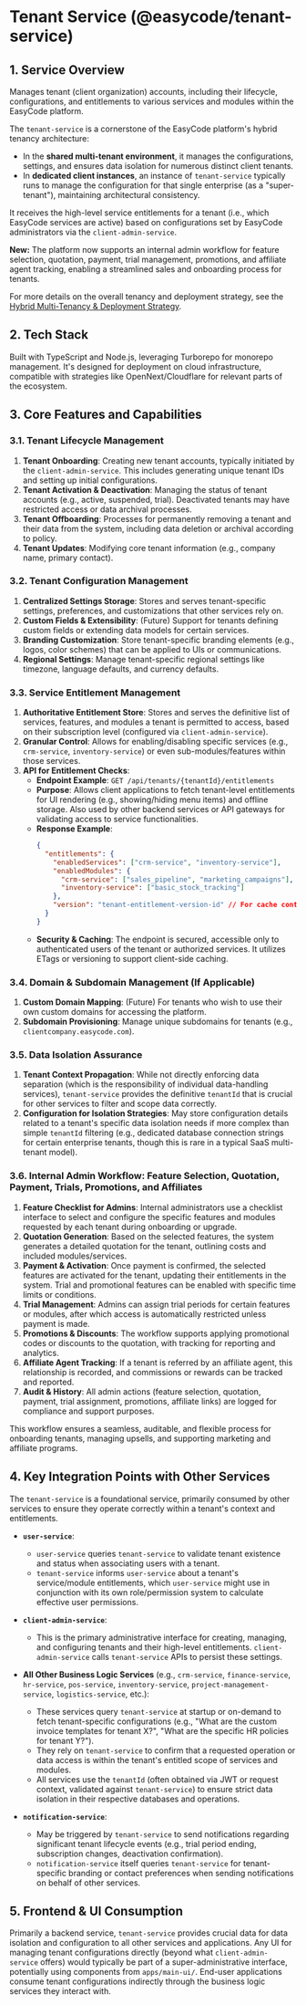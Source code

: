 # Tenant Service (@easycode/tenant-service)

## 1. Service Overview

Manages tenant (client organization) accounts, including their lifecycle, configurations, and entitlements to various services and modules within the EasyCode platform.

The `tenant-service` is a cornerstone of the EasyCode platform's hybrid tenancy architecture:
-   In the **shared multi-tenant environment**, it manages the configurations, settings, and ensures data isolation for numerous distinct client tenants.
-   In **dedicated client instances**, an instance of `tenant-service` typically runs to manage the configuration for that single enterprise (as a "super-tenant"), maintaining architectural consistency.

It receives the high-level service entitlements for a tenant (i.e., which EasyCode services are active) based on configurations set by EasyCode administrators via the `client-admin-service`.

**New:** The platform now supports an internal admin workflow for feature selection, quotation, payment, trial management, promotions, and affiliate agent tracking, enabling a streamlined sales and onboarding process for tenants.

For more details on the overall tenancy and deployment strategy, see the [Hybrid Multi-Tenancy & Deployment Strategy](../../docs/architecture/hybrid-tenancy-and-deployment.md).

## 2. Tech Stack

Built with TypeScript and Node.js, leveraging Turborepo for monorepo management. It's designed for deployment on cloud infrastructure, compatible with strategies like OpenNext/Cloudflare for relevant parts of the ecosystem.

## 3. Core Features and Capabilities

### 3.1. Tenant Lifecycle Management
1.  **Tenant Onboarding**: Creating new tenant accounts, typically initiated by the `client-admin-service`. This includes generating unique tenant IDs and setting up initial configurations.
2.  **Tenant Activation & Deactivation**: Managing the status of tenant accounts (e.g., active, suspended, trial). Deactivated tenants may have restricted access or data archival processes.
3.  **Tenant Offboarding**: Processes for permanently removing a tenant and their data from the system, including data deletion or archival according to policy.
4.  **Tenant Updates**: Modifying core tenant information (e.g., company name, primary contact).

### 3.2. Tenant Configuration Management
1.  **Centralized Settings Storage**: Stores and serves tenant-specific settings, preferences, and customizations that other services rely on.
2.  **Custom Fields & Extensibility**: (Future) Support for tenants defining custom fields or extending data models for certain services.
3.  **Branding Customization**: Store tenant-specific branding elements (e.g., logos, color schemes) that can be applied to UIs or communications.
4.  **Regional Settings**: Manage tenant-specific regional settings like timezone, language defaults, and currency defaults.

### 3.3. Service Entitlement Management
1.  **Authoritative Entitlement Store**: Stores and serves the definitive list of services, features, and modules a tenant is permitted to access, based on their subscription level (configured via `client-admin-service`).
2.  **Granular Control**: Allows for enabling/disabling specific services (e.g., `crm-service`, `inventory-service`) or even sub-modules/features within those services.
3.  **API for Entitlement Checks**:
    -   **Endpoint Example**: `GET /api/tenants/{tenantId}/entitlements`
    -   **Purpose**: Allows client applications to fetch tenant-level entitlements for UI rendering (e.g., showing/hiding menu items) and offline storage. Also used by other backend services or API gateways for validating access to service functionalities.
    -   **Response Example**:
        ```json
        {
          "entitlements": {
            "enabledServices": ["crm-service", "inventory-service"],
            "enabledModules": {
              "crm-service": ["sales_pipeline", "marketing_campaigns"],
              "inventory-service": ["basic_stock_tracking"]
            },
            "version": "tenant-entitlement-version-id" // For cache control
          }
        }
        ```
    -   **Security & Caching**: The endpoint is secured, accessible only to authenticated users of the tenant or authorized services. It utilizes ETags or versioning to support client-side caching.

### 3.4. Domain & Subdomain Management (If Applicable)
1.  **Custom Domain Mapping**: (Future) For tenants who wish to use their own custom domains for accessing the platform.
2.  **Subdomain Provisioning**: Manage unique subdomains for tenants (e.g., `clientcompany.easycode.com`).

### 3.5. Data Isolation Assurance
1.  **Tenant Context Propagation**: While not directly enforcing data separation (which is the responsibility of individual data-handling services), `tenant-service` provides the definitive `tenantId` that is crucial for other services to filter and scope data correctly.
2.  **Configuration for Isolation Strategies**: May store configuration details related to a tenant's specific data isolation needs if more complex than simple `tenantId` filtering (e.g., dedicated database connection strings for certain enterprise tenants, though this is rare in a typical SaaS multi-tenant model).

### 3.6. Internal Admin Workflow: Feature Selection, Quotation, Payment, Trials, Promotions, and Affiliates
1.  **Feature Checklist for Admins**: Internal administrators use a checklist interface to select and configure the specific features and modules requested by each tenant during onboarding or upgrade.
2.  **Quotation Generation**: Based on the selected features, the system generates a detailed quotation for the tenant, outlining costs and included modules/services.
3.  **Payment & Activation**: Once payment is confirmed, the selected features are activated for the tenant, updating their entitlements in the system. Trial and promotional features can be enabled with specific time limits or conditions.
4.  **Trial Management**: Admins can assign trial periods for certain features or modules, after which access is automatically restricted unless payment is made.
5.  **Promotions & Discounts**: The workflow supports applying promotional codes or discounts to the quotation, with tracking for reporting and analytics.
6.  **Affiliate Agent Tracking**: If a tenant is referred by an affiliate agent, this relationship is recorded, and commissions or rewards can be tracked and reported.
7.  **Audit & History**: All admin actions (feature selection, quotation, payment, trial assignment, promotions, affiliate links) are logged for compliance and support purposes.

This workflow ensures a seamless, auditable, and flexible process for onboarding tenants, managing upsells, and supporting marketing and affiliate programs.

## 4. Key Integration Points with Other Services

The `tenant-service` is a foundational service, primarily consumed by other services to ensure they operate correctly within a tenant's context and entitlements.

-   **`user-service`**:
    -   `user-service` queries `tenant-service` to validate tenant existence and status when associating users with a tenant.
    -   `tenant-service` informs `user-service` about a tenant's service/module entitlements, which `user-service` might use in conjunction with its own role/permission system to calculate effective user permissions.
-   **`client-admin-service`**:
    -   This is the primary administrative interface for creating, managing, and configuring tenants and their high-level entitlements. `client-admin-service` calls `tenant-service` APIs to persist these settings.

-   **All Other Business Logic Services** (e.g., `crm-service`, `finance-service`, `hr-service`, `pos-service`, `inventory-service`, `project-management-service`, `logistics-service`, etc.):
    -   These services query `tenant-service` at startup or on-demand to fetch tenant-specific configurations (e.g., "What are the custom invoice templates for tenant X?", "What are the specific HR policies for tenant Y?").
    -   They rely on `tenant-service` to confirm that a requested operation or data access is within the tenant's entitled scope of services and modules.
    -   All services use the `tenantId` (often obtained via JWT or request context, validated against `tenant-service`) to ensure strict data isolation in their respective databases and operations.

-   **`notification-service`**:
    -   May be triggered by `tenant-service` to send notifications regarding significant tenant lifecycle events (e.g., trial period ending, subscription changes, deactivation confirmation).
    -   `notification-service` itself queries `tenant-service` for tenant-specific branding or contact preferences when sending notifications on behalf of other services.

## 5. Frontend & UI Consumption

Primarily a backend service, `tenant-service` provides crucial data for data isolation and configuration to all other services and applications. Any UI for managing tenant configurations directly (beyond what `client-admin-service` offers) would typically be part of a super-administrative interface, potentially using components from `apps/main-ui/`. End-user applications consume tenant configurations indirectly through the business logic services they interact with.
